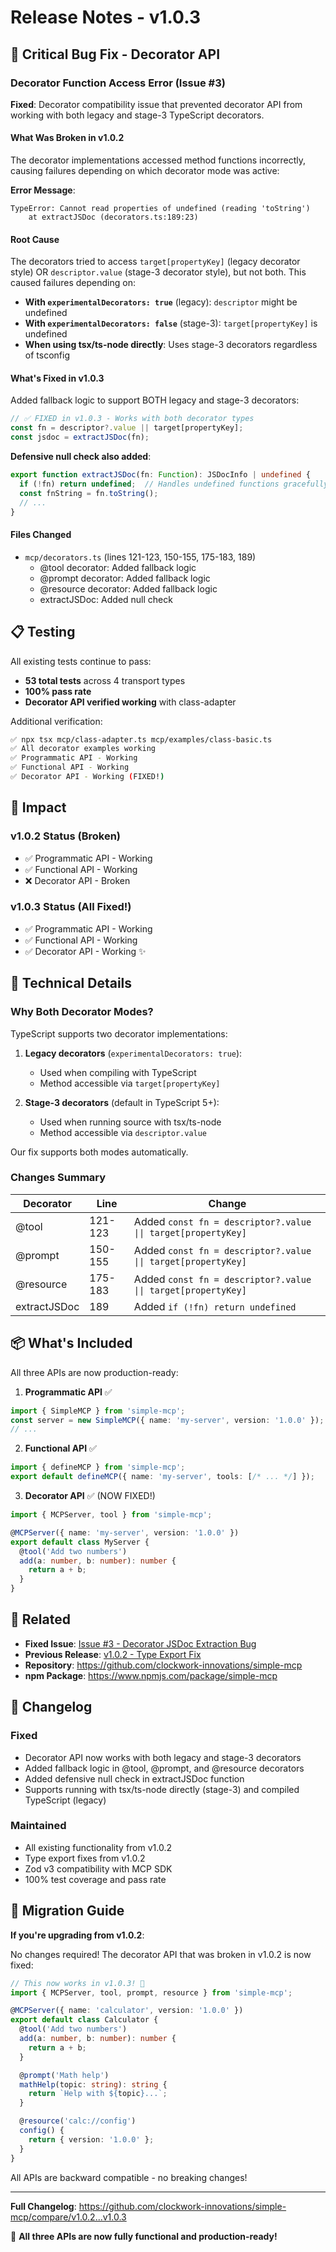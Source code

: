 # Release Notes - v1.0.3

## 🐛 Critical Bug Fix - Decorator API

### Decorator Function Access Error (Issue #3)

**Fixed**: Decorator compatibility issue that prevented decorator API from working with both legacy and stage-3 TypeScript decorators.

#### What Was Broken in v1.0.2

The decorator implementations accessed method functions incorrectly, causing failures depending on which decorator mode was active:

**Error Message**:
```
TypeError: Cannot read properties of undefined (reading 'toString')
    at extractJSDoc (decorators.ts:189:23)
```

#### Root Cause

The decorators tried to access `target[propertyKey]` (legacy decorator style) OR `descriptor.value` (stage-3 decorator style), but not both. This caused failures depending on:
- **With `experimentalDecorators: true`** (legacy): `descriptor` might be undefined
- **With `experimentalDecorators: false`** (stage-3): `target[propertyKey]` is undefined
- **When using tsx/ts-node directly**: Uses stage-3 decorators regardless of tsconfig

#### What's Fixed in v1.0.3

Added fallback logic to support BOTH legacy and stage-3 decorators:

```typescript
// ✅ FIXED in v1.0.3 - Works with both decorator types
const fn = descriptor?.value || target[propertyKey];
const jsdoc = extractJSDoc(fn);
```

**Defensive null check also added**:
```typescript
export function extractJSDoc(fn: Function): JSDocInfo | undefined {
  if (!fn) return undefined;  // Handles undefined functions gracefully
  const fnString = fn.toString();
  // ...
}
```

#### Files Changed

- `mcp/decorators.ts` (lines 121-123, 150-155, 175-183, 189)
  - @tool decorator: Added fallback logic
  - @prompt decorator: Added fallback logic
  - @resource decorator: Added fallback logic
  - extractJSDoc: Added null check

## 📋 Testing

All existing tests continue to pass:

- **53 total tests** across 4 transport types
- **100% pass rate**
- **Decorator API verified working** with class-adapter

Additional verification:
```bash
✅ npx tsx mcp/class-adapter.ts mcp/examples/class-basic.ts
✅ All decorator examples working
✅ Programmatic API - Working
✅ Functional API - Working
✅ Decorator API - Working (FIXED!)
```

## 🎯 Impact

### v1.0.2 Status (Broken)
- ✅ Programmatic API - Working
- ✅ Functional API - Working
- ❌ Decorator API - Broken

### v1.0.3 Status (All Fixed!)
- ✅ Programmatic API - Working
- ✅ Functional API - Working
- ✅ Decorator API - Working ✨

## 🔧 Technical Details

### Why Both Decorator Modes?

TypeScript supports two decorator implementations:
1. **Legacy decorators** (`experimentalDecorators: true`):
   - Used when compiling with TypeScript
   - Method accessible via `target[propertyKey]`

2. **Stage-3 decorators** (default in TypeScript 5+):
   - Used when running source with tsx/ts-node
   - Method accessible via `descriptor.value`

Our fix supports both modes automatically.

### Changes Summary

| Decorator | Line | Change |
|-----------|------|--------|
| @tool | 121-123 | Added `const fn = descriptor?.value \|\| target[propertyKey]` |
| @prompt | 150-155 | Added `const fn = descriptor?.value \|\| target[propertyKey]` |
| @resource | 175-183 | Added `const fn = descriptor?.value \|\| target[propertyKey]` |
| extractJSDoc | 189 | Added `if (!fn) return undefined` |

## 📦 What's Included

All three APIs are now production-ready:

1. **Programmatic API** ✅
```typescript
import { SimpleMCP } from 'simple-mcp';
const server = new SimpleMCP({ name: 'my-server', version: '1.0.0' });
// ...
```

2. **Functional API** ✅
```typescript
import { defineMCP } from 'simple-mcp';
export default defineMCP({ name: 'my-server', tools: [/* ... */] });
```

3. **Decorator API** ✅ (NOW FIXED!)
```typescript
import { MCPServer, tool } from 'simple-mcp';

@MCPServer({ name: 'my-server', version: '1.0.0' })
export default class MyServer {
  @tool('Add two numbers')
  add(a: number, b: number): number {
    return a + b;
  }
}
```

## 🔗 Related

- **Fixed Issue**: [Issue #3 - Decorator JSDoc Extraction Bug](FINAL-TEST-REPORT-v1.0.2.md)
- **Previous Release**: [v1.0.2 - Type Export Fix](https://github.com/clockwork-innovations/simple-mcp/releases/tag/v1.0.2)
- **Repository**: https://github.com/clockwork-innovations/simple-mcp
- **npm Package**: https://www.npmjs.com/package/simple-mcp

## 📝 Changelog

### Fixed
- Decorator API now works with both legacy and stage-3 decorators
- Added fallback logic in @tool, @prompt, and @resource decorators
- Added defensive null check in extractJSDoc function
- Supports running with tsx/ts-node directly (stage-3) and compiled TypeScript (legacy)

### Maintained
- All existing functionality from v1.0.2
- Type export fixes from v1.0.2
- Zod v3 compatibility with MCP SDK
- 100% test coverage and pass rate

## 🚀 Migration Guide

**If you're upgrading from v1.0.2**:

No changes required! The decorator API that was broken in v1.0.2 is now fixed:

```typescript
// This now works in v1.0.3! 🎉
import { MCPServer, tool, prompt, resource } from 'simple-mcp';

@MCPServer({ name: 'calculator', version: '1.0.0' })
export default class Calculator {
  @tool('Add two numbers')
  add(a: number, b: number): number {
    return a + b;
  }

  @prompt('Math help')
  mathHelp(topic: string): string {
    return `Help with ${topic}...`;
  }

  @resource('calc://config')
  config() {
    return { version: '1.0.0' };
  }
}
```

All APIs are backward compatible - no breaking changes!

---

**Full Changelog**: https://github.com/clockwork-innovations/simple-mcp/compare/v1.0.2...v1.0.3

🎉 **All three APIs are now fully functional and production-ready!**
